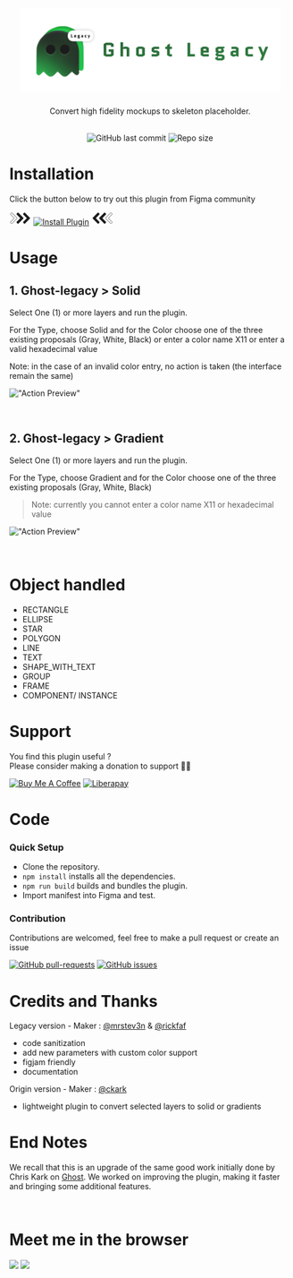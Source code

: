 <h1 align="center"><img alt="Ghost-legacy" src="src/assets/ghost-legacy.svg" height="150px"/></h1>

<div align="center">
  Convert high fidelity mockups to skeleton placeholder.
</div>

<div align="center">

</br>

![GitHub last commit](https://img.shields.io/github/last-commit/mrstev3n/ghost-legacy?color=blue&style=plastic)
![Repo size](https://img.shields.io/github/repo-size/mrstev3n/ghost-legacy?color=orange&style=plastic)

</div>

# Installation

Click the button below to try out this plugin from Figma community

<picture>
  <source media="(prefers-color-scheme: dark)" srcset="src/assets/decoration/chevron-animated-right.gif">
  <img alt="chevron-color-auto" src="src/assets/decoration/chevron-animated-right.gif" height=24>
</picture>
<a href="https://www.figma.com/community/plugin/1017135840453013129"><img alt="Install Plugin" src="https://img.shields.io/endpoint?url=https://figma-plugin-badges.vercel.app/api/installs/1017135840453013129" height=24/></a>
<picture>
  <source media="(prefers-color-scheme: dark)" srcset="src/assets/decoration/chevron-animated-left.gif">
  <img alt="chevron-color-auto" src="src/assets/decoration/chevron-animated-left.gif" height=24>
</picture>

# Usage

## 1. Ghost-legacy > Solid

Select One (1) or more layers and run the plugin.

For the Type, choose Solid and for the Color choose one of the three existing proposals (Gray, White, Black) or enter a color name X11 or enter a valid hexadecimal value

Note: in the case of an invalid color entry, no action is taken (the interface remain the same)

!["Action Preview"](src/assets/ghost-demo-1.gif)

</br>

## 2. Ghost-legacy > Gradient

Select One (1) or more layers and run the plugin.

For the Type, choose Gradient and for the Color choose one of the three existing proposals (Gray, White, Black)

> Note: currently you cannot enter a color name X11 or hexadecimal value

!["Action Preview"](src/assets/ghost-demo-1.gif)

</br>

# Object handled

- RECTANGLE
- ELLIPSE
- STAR
- POLYGON
- LINE
- TEXT
- SHAPE_WITH_TEXT
- GROUP
- FRAME
- COMPONENT/ INSTANCE

# Support

You find this plugin useful ? </br> Please consider making a donation to support 🙏🏼

<p>
<a href="https://www.buymeacoffee.com/mrstev3n"><img alt="Buy Me A Coffee" src="https://www.buymeacoffee.com/assets/img/custom_images/orange_img.png" height=32></a>
<a href="https://liberapay.com/mrstev3n/"><img alt="Liberapay" src="https://img.shields.io/badge/Liberapay-F6C915?style=flat&logo=liberapay&logoColor=black" height=32></a>
</p>

# Code

### Quick Setup

- Clone the repository.
- `npm install` installs all the dependencies.
- `npm run build` builds and bundles the plugin.
- Import manifest into Figma and test.

### Contribution

Contributions are welcomed, feel free to make a pull request or create an issue

[![GitHub pull-requests](https://img.shields.io/github/issues-pr/mrstev3n/ghost-legacy.svg)](https://GitHub.com/mrstev3n/ghost-legacy/pull/)
[![GitHub issues](https://img.shields.io/github/issues/mrstev3n/ghost-legacy.svg)](https://GitHub.com/mrstev3n/ghost-legacy/issues/)

# Credits and Thanks

Legacy version - Maker : [@mrstev3n](https://github.com/mrstev3n) & [@rickfaf](https://github.com/rickfaf)

- code sanitization
- add new parameters with custom color support
- figjam friendly
- documentation

Origin version - Maker : [@ckark](https://github.com/ckark)

- lightweight plugin to convert selected layers to solid or gradients

# End Notes

We recall that this is an upgrade of the same good work initially done by Chris Kark on [Ghost](https://github.com/ckark/ghost). We worked on improving the plugin, making it faster and bringing some additional features.

</br>

# Meet me in the browser

<p>
<a href="https://figma.com/@steven"><img src="https://img.shields.io/badge/figma-%23F24E1E.svg?style=for-the-badge&logo=figma&logoColor=white" height=24></a>
<a href="https://twitter.com/mrstev3n"><img src="https://img.shields.io/badge/twitter-%231DA1F2.svg?&style=for-the-badge&logo=twitter&logoColor=white" height=24></a>
</p>
